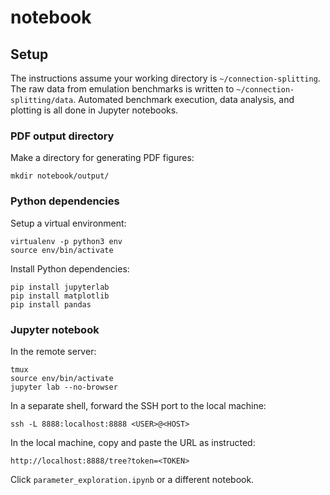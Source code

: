 # notebook

## Setup

The instructions assume your working directory is `~/connection-splitting`. The
raw data from emulation benchmarks is written to `~/connection-splitting/data`.
Automated benchmark execution, data analysis, and plotting is all done in
Jupyter notebooks.

### PDF output directory

Make a directory for generating PDF figures:

```
mkdir notebook/output/
```

### Python dependencies

Setup a virtual environment:

```
virtualenv -p python3 env
source env/bin/activate
```

Install Python dependencies:

```
pip install jupyterlab
pip install matplotlib
pip install pandas
```

### Jupyter notebook

In the remote server:

```
tmux
source env/bin/activate
jupyter lab --no-browser
```

In a separate shell, forward the SSH port to the local machine:

```
ssh -L 8888:localhost:8888 <USER>@<HOST>
```

In the local machine, copy and paste the URL as instructed:

```
http://localhost:8888/tree?token=<TOKEN>
```

Click `parameter_exploration.ipynb` or a different notebook.
